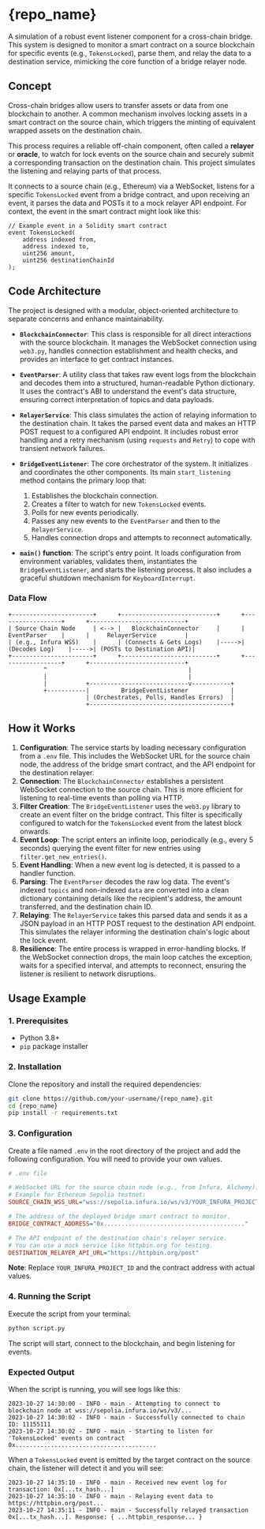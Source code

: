 # {repo_name}

A simulation of a robust event listener component for a cross-chain bridge. This system is designed to monitor a smart contract on a source blockchain for specific events (e.g., `TokensLocked`), parse them, and relay the data to a destination service, mimicking the core function of a bridge relayer node.

## Concept

Cross-chain bridges allow users to transfer assets or data from one blockchain to another. A common mechanism involves locking assets in a smart contract on the source chain, which triggers the minting of equivalent wrapped assets on the destination chain.

This process requires a reliable off-chain component, often called a **relayer** or **oracle**, to watch for lock events on the source chain and securely submit a corresponding transaction on the destination chain. This project simulates the listening and relaying parts of that process.

It connects to a source chain (e.g., Ethereum) via a WebSocket, listens for a specific `TokensLocked` event from a bridge contract, and upon receiving an event, it parses the data and POSTs it to a mock relayer API endpoint. For context, the event in the smart contract might look like this:

```solidity
// Example event in a Solidity smart contract
event TokensLocked(
    address indexed from,
    address indexed to,
    uint256 amount,
    uint256 destinationChainId
);
```

## Code Architecture

The project is designed with a modular, object-oriented architecture to separate concerns and enhance maintainability.

- **`BlockchainConnector`**: This class is responsible for all direct interactions with the source blockchain. It manages the WebSocket connection using `web3.py`, handles connection establishment and health checks, and provides an interface to get contract instances.

- **`EventParser`**: A utility class that takes raw event logs from the blockchain and decodes them into a structured, human-readable Python dictionary. It uses the contract's ABI to understand the event's data structure, ensuring correct interpretation of topics and data payloads.

- **`RelayerService`**: This class simulates the action of relaying information to the destination chain. It takes the parsed event data and makes an HTTP POST request to a configured API endpoint. It includes robust error handling and a retry mechanism (using `requests` and `Retry`) to cope with transient network failures.

- **`BridgeEventListener`**: The core orchestrator of the system. It initializes and coordinates the other components. Its main `start_listening` method contains the primary loop that:
    1. Establishes the blockchain connection.
    2. Creates a filter to watch for new `TokensLocked` events.
    3. Polls for new events periodically.
    4. Passes any new events to the `EventParser` and then to the `RelayerService`.
    5. Handles connection drops and attempts to reconnect automatically.

- **`main()` function**: The script's entry point. It loads configuration from environment variables, validates them, instantiates the `BridgeEventListener`, and starts the listening process. It also includes a graceful shutdown mechanism for `KeyboardInterrupt`.

### Data Flow
```
+-----------------------+      +---------------------------+      +------------------+      +---------------------------+
| Source Chain Node     | <--> |   BlockchainConnector     |      |   EventParser    |      |     RelayerService        |
| (e.g., Infura WSS)    |      | (Connects & Gets Logs)    |----->| (Decodes Log)    |----->| (POSTs to Destination API)|
+-----------------------+      +---------------------------+      +------------------+      +---------------------------+
          ^                                        |
          |                                        |
          |           +----------------------------v-----------+
          +-----------|         BridgeEventListener            |
                      | (Orchestrates, Polls, Handles Errors)  |
                      +----------------------------------------+
```

## How it Works

1.  **Configuration**: The service starts by loading necessary configuration from a `.env` file. This includes the WebSocket URL for the source chain node, the address of the bridge smart contract, and the API endpoint for the destination relayer.
2.  **Connection**: The `BlockchainConnector` establishes a persistent WebSocket connection to the source chain. This is more efficient for listening to real-time events than polling via HTTP.
3.  **Filter Creation**: The `BridgeEventListener` uses the `web3.py` library to create an event filter on the bridge contract. This filter is specifically configured to watch for the `TokensLocked` event from the latest block onwards.
4.  **Event Loop**: The script enters an infinite loop, periodically (e.g., every 5 seconds) querying the event filter for new entries using `filter.get_new_entries()`.
5.  **Event Handling**: When a new event log is detected, it is passed to a handler function.
6.  **Parsing**: The `EventParser` decodes the raw log data. The event's indexed `topics` and non-indexed `data` are converted into a clean dictionary containing details like the recipient's address, the amount transferred, and the destination chain ID.
7.  **Relaying**: The `RelayerService` takes this parsed data and sends it as a JSON payload in an HTTP POST request to the destination API endpoint. This simulates the relayer informing the destination chain's logic about the lock event.
8.  **Resilience**: The entire process is wrapped in error-handling blocks. If the WebSocket connection drops, the main loop catches the exception, waits for a specified interval, and attempts to reconnect, ensuring the listener is resilient to network disruptions.

## Usage Example

### 1. Prerequisites
- Python 3.8+
- `pip` package installer

### 2. Installation

Clone the repository and install the required dependencies:
```bash
git clone https://github.com/your-username/{repo_name}.git
cd {repo_name}
pip install -r requirements.txt
```

### 3. Configuration

Create a file named `.env` in the root directory of the project and add the following configuration. You will need to provide your own values.

```ini
# .env file

# WebSocket URL for the source chain node (e.g., from Infura, Alchemy).
# Example for Ethereum Sepolia testnet:
SOURCE_CHAIN_WSS_URL="wss://sepolia.infura.io/ws/v3/YOUR_INFURA_PROJECT_ID"

# The address of the deployed bridge smart contract to monitor.
BRIDGE_CONTRACT_ADDRESS="0x........................................"

# The API endpoint of the destination chain's relayer service.
# You can use a mock service like httpbin.org for testing.
DESTINATION_RELAYER_API_URL="https://httpbin.org/post"
```

**Note**: Replace `YOUR_INFURA_PROJECT_ID` and the contract address with actual values.

### 4. Running the Script

Execute the script from your terminal:

```bash
python script.py
```

The script will start, connect to the blockchain, and begin listening for events.

### Expected Output

When the script is running, you will see logs like this:
```
2023-10-27 14:30:00 - INFO - main - Attempting to connect to blockchain node at wss://sepolia.infura.io/ws/v3/...
2023-10-27 14:30:02 - INFO - main - Successfully connected to chain ID: 11155111
2023-10-27 14:30:02 - INFO - main - Starting to listen for 'TokensLocked' events on contract 0x........................................
```

When a `TokensLocked` event is emitted by the target contract on the source chain, the listener will detect it and you will see:

```
2023-10-27 14:35:10 - INFO - main - Received new event log for transaction: 0x[...tx_hash...]
2023-10-27 14:35:10 - INFO - main - Relaying event data to https://httpbin.org/post...
2023-10-27 14:35:11 - INFO - main - Successfully relayed transaction 0x[...tx_hash...]. Response: { ...httpbin_response... }
```